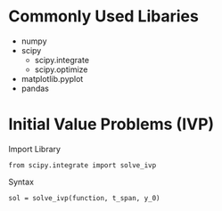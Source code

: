 # Commonly Used Libaries
- numpy
- scipy
    - scipy.integrate
    - scipy.optimize
- matplotlib.pyplot
- pandas

# Initial Value Problems (IVP)
Import Library

`from scipy.integrate import solve_ivp`

Syntax

`sol = solve_ivp(function, t_span, y_0)`



